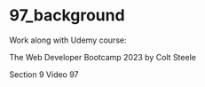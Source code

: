 # 97_background

Work along with Udemy course:

The Web Developer Bootcamp 2023
by Colt Steele

Section 9 Video 97
